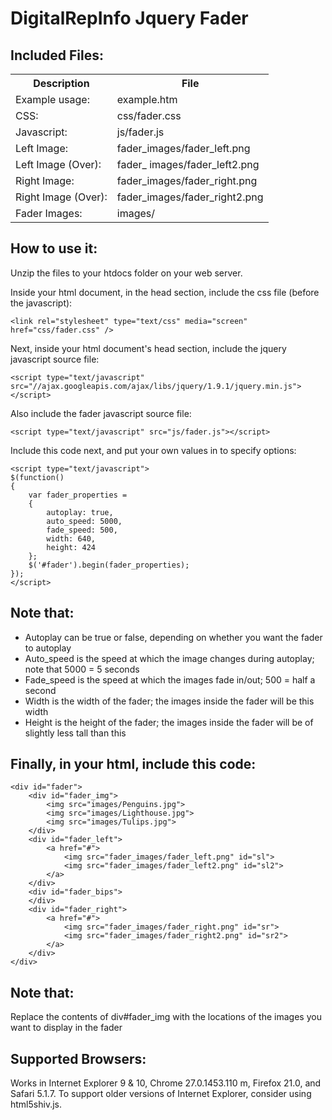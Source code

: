 DigitalRepInfo Jquery Fader
===========================

Included Files:
---------------
<table>
  <tr><th>Description</th><th>File</th></tr>
  <tr><td>Example usage:</td><td>example.htm</td></tr>
  <tr><td>CSS:</td><td>css/fader.css</td></tr>
  <tr><td>Javascript:</td><td>js/fader.js</td></tr>
  <tr><td>Left Image:</td><td>fader_images/fader_left.png</td></tr>
  <tr><td>Left Image (Over):</td><td>fader_ images/fader_left2.png</td></tr>
  <tr><td>Right Image:</td><td>fader_images/fader_right.png</td></tr>
  <tr><td>Right Image (Over):</td><td>fader_images/fader_right2.png</td></tr>
  <tr><td>Fader Images:</td><td>images/</td></tr>
</table>

How to use it:
--------------

Unzip the files to your htdocs folder on your web server. 

Inside your html document, in the head section, include the css file (before the javascript):
```
<link rel="stylesheet" type="text/css" media="screen" href="css/fader.css" />
```
Next, inside your html document's head section, include the jquery javascript source file:
```
<script type="text/javascript" src="//ajax.googleapis.com/ajax/libs/jquery/1.9.1/jquery.min.js"></script> 
```
Also include the fader javascript source file: 
```
<script type="text/javascript" src="js/fader.js"></script> 
```
Include this code next, and put your own values in to specify options: 
```
<script type="text/javascript">
$(function()
{
    var fader_properties = 
    {
        autoplay: true, 
        auto_speed: 5000,
        fade_speed: 500,
        width: 640,
        height: 424
    };
    $('#fader').begin(fader_properties);
});
</script> 
```
Note that:
----------

- Autoplay can be true or false, depending on whether you want the fader to autoplay
- Auto_speed is the speed at which the image changes during autoplay; note that 5000 = 5 seconds
- Fade_speed is the speed at which the images fade in/out; 500 = half a second
- Width is the width of the fader; the images inside the fader will be this width
- Height is the height of the fader; the images inside the fader will be of slightly less tall than this

Finally, in your html, include this code:
-----------------------------------------
```
<div id="fader">
    <div id="fader_img">
        <img src="images/Penguins.jpg">
        <img src="images/Lighthouse.jpg">
        <img src="images/Tulips.jpg">
    </div>
    <div id="fader_left">
        <a href="#">
            <img src="fader_images/fader_left.png" id="sl">
            <img src="fader_images/fader_left2.png" id="sl2">
        </a>
    </div>
    <div id="fader_bips">
    </div>
    <div id="fader_right">
        <a href="#">
            <img src="fader_images/fader_right.png" id="sr">
            <img src="fader_images/fader_right2.png" id="sr2">
        </a>
    </div>
</div>
```
Note that:
----------

Replace the contents of div#fader_img with the locations of the images you want to display in the fader

Supported Browsers:
-------------------

Works in Internet Explorer 9 & 10, Chrome 27.0.1453.110 m, Firefox 21.0, and Safari 5.1.7. 
To support older versions of Internet Explorer, consider using html5shiv.js.